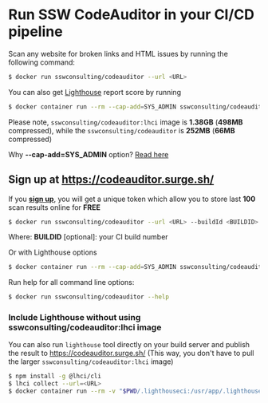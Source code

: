 # Run SSW CodeAuditor in your CI/CD pipeline

Scan any website for broken links and HTML issues by running the following command:

```bash
$ docker run sswconsulting/codeauditor --url <URL>
```

You can also get [Lighthouse](https://developers.google.com/web/tools/lighthouse) report score by running

```bash
$ docker container run --rm --cap-add=SYS_ADMIN sswconsulting/codeauditor:lhci --url <URL> --lighthouse
```

Please note, `sswconsulting/codeauditor:lhci` image is **1.38GB** (**498MB** compressed), while the `sswconsulting/codeauditor` is **252MB** (**66MB** compressed)

Why **--cap-add=SYS_ADMIN** option? [Read here](https://github.com/GoogleChrome/lighthouse-ci/tree/master/docs/recipes/docker-client)

## Sign up at https://codeauditor.surge.sh/

If you [**sign up**](https://codeauditor.surge.sh/signup), you will get a unique token which allow you to store last **100** scan results online for **FREE**

```bash
$ docker run sswconsulting/codeauditor --url <URL> --buildId <BUILDID> --token <TOKEN>
```
Where: **BUILDID** [optional]: your CI build number

Or with Lighthouse options

```bash
$ docker container run --rm --cap-add=SYS_ADMIN sswconsulting/codeauditor:lhci --url <URL> --lighthouse --buildId <BUILDID> --token <TOKEN>
```

Run help for all command line options:

```bash
$ docker run sswconsulting/codeauditor --help
```

### Include Lighthouse without using sswconsulting/codeauditor:lhci image
You can also run `lighthouse` tool directly on your build server and publish the result to https://codeauditor.surge.sh/ (This way, you don't have to pull the larger `sswconsulting/codeauditor:lhci` image)

```bash
$ npm install -g @lhci/cli
$ lhci collect --url=<URL>
$ docker container run --rm -v "$PWD/.lighthouseci:/usr/app/.lighthouseci" sswconsulting/codeauditor --url https://azuregems.io --lighthouse --token <TOKEN>
```